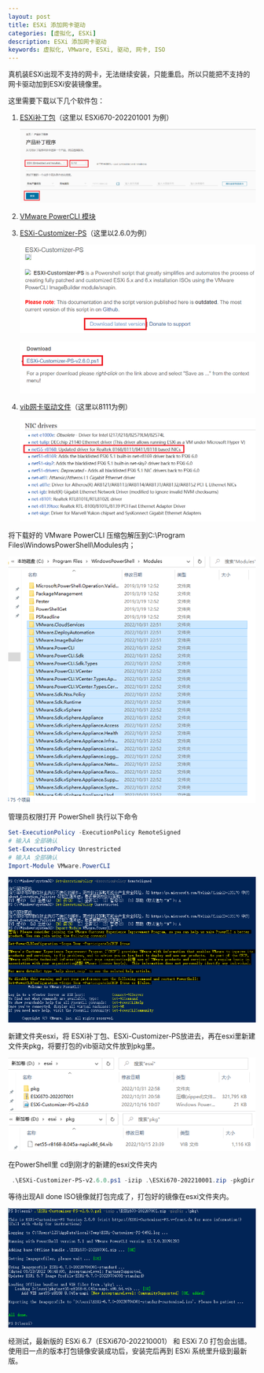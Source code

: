 ```yaml
---
layout: post
title: ESXi 添加网卡驱动
categories: [虚拟化, ESXi]
description: ESXi 添加网卡驱动
keywords: 虚拟化, VMware, ESXi, 驱动, 网卡, ISO
---
```

真机装ESXi出现不支持的网卡，无法继续安装，只能重启。所以只能把不支持的网卡驱动加到ESXi安装镜像里。

这里需要下载以下几个软件包：

1. [ESXi补丁包](https://customerconnect.vmware.com/zh/patch#search)（这里以 ESXi670-202201001 为例）

   ![image-20221031204849622](\images\posts\esxi\image-20221031204849622.png)

2. [VMware PowerCLI 模块](https://developer.vmware.com/docs/15743/)

3. [ESXi-Customizer-PS](https://www.v-front.de/p/esxi-customizer-ps.html#download)（这里以2.6.0为例）

   ![image-20221025225928577](\images\posts\esxi\image-20221025225928577.png)

   ![image-20221025230117313](\images\posts\esxi\image-20221025230117313.png)

4. [vib网卡驱动文件](https://vibsdepot.v-front.de/wiki/index.php/List_of_currently_available_ESXi_packages)（这里以8111为例）

   ![image-20221025225652395](\images\posts\esxi\image-20221025225652395.png)

将下载好的 VMware PowerCLI 压缩包解压到C:\Program Files\WindowsPowerShell\Modules内；

![image-20221031225347874](\images\posts\esxi\image-20221031225347874.png)

管理员权限打开 PowerShell 执行以下命令

```powershell
Set-ExecutionPolicy -ExecutionPolicy RemoteSigned
# 输入A 全部确认
Set-ExecutionPolicy Unrestricted
# 输入A 全部确认
Import-Module VMware.PowerCLI
```

![image-20221031225733627](\images\posts\esxi\image-20221031225733627.png)



新建文件夹esxi，将 ESXi补丁包、ESXi-Customizer-PS放进去，再在esxi里新建文件夹pkg，将要打包的vib驱动文件放到pkg里。

![image-20221031230139568](\images\posts\esxi\image-20221031230139568.png)

在PowerShell里 cd到刚才的新建的esxi文件夹内

```powershell
 .\ESXi-Customizer-PS-v2.6.0.ps1 -izip .\ESXi670-202210001.zip -pkgDir .\pkg\
```

等待出现All done ISO镜像就打包完成了，打包好的镜像在esxi文件夹内。

![image-20221031230253900](\images\posts\esxi\image-20221031230253900.png)

经测试，最新版的 ESXi 6.7（ESXi670-202210001） 和 ESXi 7.0 打包会出错。使用旧一点的版本打包镜像安装成功后，安装完后再到 ESXi 系统里升级到最新版。
